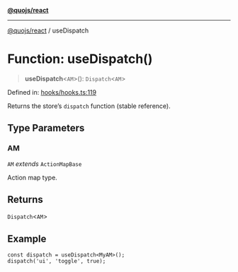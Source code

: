[**@quojs/react**](../README.md)

***

[@quojs/react](../README.md) / useDispatch

# Function: useDispatch()

> **useDispatch**\<`AM`\>(): `Dispatch`\<`AM`\>

Defined in: [hooks/hooks.ts:119](https://github.com/quojs/quojs/blob/77e60321cd9a639207281caa83e9258935b2bfc1/packages/react/src/hooks/hooks.ts#L119)

Returns the store’s `dispatch` function (stable reference).

## Type Parameters

### AM

`AM` *extends* `ActionMapBase`

Action map type.

## Returns

`Dispatch`\<`AM`\>

## Example

```tsx
const dispatch = useDispatch<MyAM>();
dispatch('ui', 'toggle', true);
```
